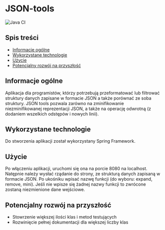 
# JSON-tools
![Java CI](https://github.com/AleksandraGorska02/JSON-tools/actions/workflows/ci.yml/badge.svg)


## Spis treści
* [Informacje ogólne](#Informacje-ogólne)
* [Wykorzystane technologie](#Wykorzystane-technologie)
* [Użycie](#Użycie)
* [Potencjalny rozwój na przyszłość](#Potencjalny-rozwój-na-przyszłość)


## Informacje ogólne
Aplikacja dla programistów, którzy potrzebują przeformatować lub filtrować struktury danych zapisane w formacie JSON a także porównać ze soba struktury. JSON tools pozwala zarówno na zminifikowanie niezminifikowanej reprezentacji JSON, a także na operację odwrotną (z dodaniem wszelkich odstępów i nowych linii).

## Wykorzystane technologie
Do stworzenia aplikacji został wykorzystany Spring Framework.

## Użycie
Po włączeniu aplikacji, uruchomi się ona na porcie 8080 na localhost.
Natępnie należy wysłać rządanie do strony, ze strukturą danych zapisaną w formacie JSON. Po ukośniku wpisać nazwę funkcji (do wyboru: expand, remove, mini). Jeśli nie wpisze się żadnej nazwy funkcji to zwrócone zostaną niezmienione dane wejściowe.

## Potencjalny rozwój na przyszłość
* Stowrzenie większej ilości klas i metod testujących
* Rozwinięcie pełnej dokumentacji dla większej liczby klas
